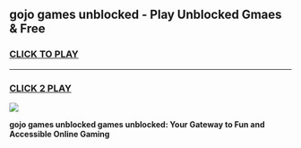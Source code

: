 
## gojo games unblocked - Play Unblocked Gmaes & Free
<h3>
<a href="https://news.freeplayer.one?title=gojo_games_unblocked&ref=23F">CLICK TO PLAY</a></h3>
<hr>

<h3>
<a href="https://news.freeplayer.one?title=gojo_games_unblocked&ref=23F">CLICK 2 PLAY</a>
  
</h3>

<a href="https://news.freeplayer.one?title=gojo_games_unblocked&ref=23F/"><img src="https://clearcache.store/games.png"></a>


**gojo games unblocked games unblocked: Your Gateway to Fun and Accessible Online Gaming**
